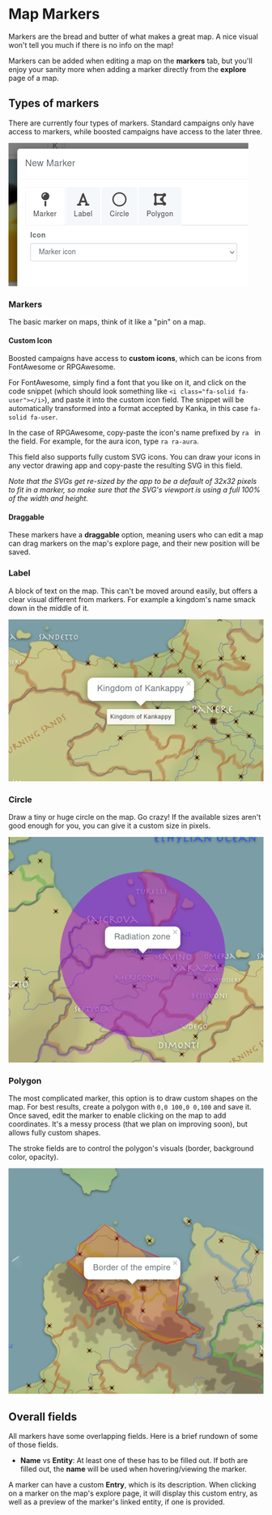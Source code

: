 # Map Markers

Markers are the bread and butter of what makes a great map. A nice visual won't tell you much if there is no info on the map!

Markers can be added when editing a map on the **markers** tab, but you'll enjoy your sanity more when adding a marker directly from the **explore** page of a map.

## Types of markers

There are currently four types of markers. Standard campaigns only have access to markers, while boosted campaigns have access to the later three.

![Map marker types](img/map-marker-types.png)

### Markers

The basic marker on maps, think of it like a "pin" on a map.

#### Custom Icon

Boosted campaigns have access to **custom icons**, which can be icons from FontAwesome or RPGAwesome. 

For FontAwesome, simply find a font that you like on it, and click on the code snippet (which should look something like `<i class="fa-solid fa-user"></i>`), and paste it into the custom icon field. The snippet will be automatically transformed into a format accepted by Kanka, in this case `fa-solid fa-user`.

In the case of RPGAwesome, copy-paste the icon's name prefixed by `ra ` in the field. For example, for the aura icon, type `ra ra-aura`.

This field also supports fully custom SVG icons. You can draw your icons in any vector drawing app and copy-paste the resulting SVG in this field. 

_Note that the SVGs get re-sized by the app to be a default of 32x32 pixels to fit in a marker, so make sure that the SVG's viewport is using a full 100% of the width and height._ 

#### Draggable

These markers have a **draggable** option, meaning users who can edit a map can drag markers on the map's explore page, and their new position will be saved.

### Label

A block of text on the map. This can't be moved around easily, but offers a clear visual different from markers. For example a kingdom's name smack down in the middle of it.

![Map marker label](img/map-marker-label.png)

### Circle

Draw a tiny or huge circle on the map. Go crazy! If the available sizes aren't good enough for you, you can give it a custom size in pixels.

![Map marker circle](img/map-marker-circle.png)

### Polygon

The most complicated marker, this option is to draw custom shapes on the map. For best results, create a polygon with `0,0 100,0 0,100` and save it. Once saved, edit the marker to enable clicking on the map to add coordinates. It's a messy process (that we plan on improving soon), but allows fully custom shapes.

The stroke fields are to control the polygon's visuals (border, background color, opacity).

![Map marker polygon](img/map-marker-poly.png)

## Overall fields

All markers have some overlapping fields. Here is a brief rundown of some of those fields.

* **Name** vs **Entity**: At least one of these has to be filled out. If both are filled out, the **name** will be used when hovering/viewing the marker.

A marker can have a custom **Entry**, which is its description. When clicking on a marker on the map's explore page, it will display this custom entry, as well as a preview of the marker's linked entity, if one is provided.